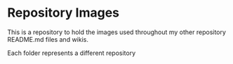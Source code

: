 
# Repository Images
This is a repository to hold the images used throughout my other repository README.md files and wikis.

Each folder represents a different repository
